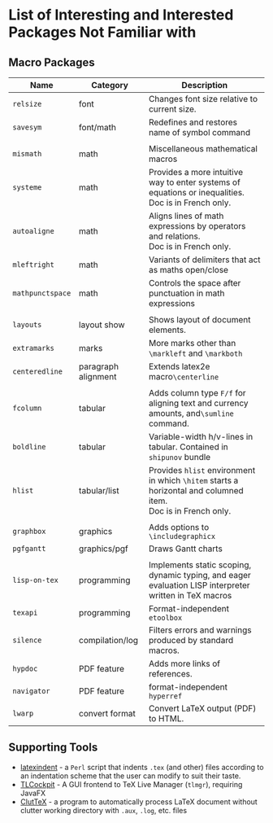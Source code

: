 # List of Interesting and Interested Packages Not Familiar with

## Macro Packages

| Name           | Category            | Description                                                  |
| -------------- | ------------------- | ------------------------------------------------------------ |
| `relsize` | font | Changes font size relative to current size. |
| `savesym` | font/math | Redefines and restores name of symbol command|
|  |  |  |
| `mismath`      | math                | Miscellaneous mathematical macros                            |
| `systeme`      | math                | Provides a more intuitive way to enter systems of equations or inequalities. <br />Doc is in French only. |
| `autoaligne`   | math                | Aligns lines of math expressions by operators and relations.<br />Doc is in French only. |
| `mleftright` | math | Variants of delimiters that act as maths open/close |
| `mathpunctspace` | math | Controls the space after punctuation in math expressions |
|                |                     |                                                              |
| `layouts`      | layout show         | Shows layout of document elements.                           |
| `extramarks`   | marks               | More marks other than `\markleft` and `\markboth`            |
| `centeredline` | paragraph alignment | Extends latex2e macro`\centerline`                           |
|                |                     |                                                              |
| `fcolumn`        | tabular             | Adds column type `F/f` for aligning text and cur­rency amounts, and`\sumline` command. |
| `boldline`       | tabular             | Variable-width h/v-lines in tabular. Contained in `shipunov` bundle |
| `hlist`          | tabular/list        | Provides  `hlist` environment in which `\hitem` starts a horizontal and columned item. <br />Doc is in French only. |
|  |  |  |
| `graphbox` | graphics | Adds options to `\includegraphicx` |
| `pgfgantt` | graphics/pgf | Draws Gantt charts |
|                |                     |                                                              |
| `lisp-on-tex`  | programming         | Implements static scoping, dynamic typing, and eager evaluation LISP interpreter written in TeX macros |
| `texapi` | programming | Format-independent `etoolbox` |
| `silence`      | compilation/log     | Filters errors and warnings produced by standard macros.     |
| `hypdoc`       | PDF feature         | Adds more links of references.                               |
| `navigator` | PDF feature | format-independent `hyperref` |
| `lwarp`        | convert format      | Convert LaTeX output (PDF) to HTML.                         |


## Supporting Tools

* [latexindent](https://ctan.org/pkg/latexindent) - a `Perl` script that indents `.tex` (and other) files according to an indentation scheme that the user can modify to suit their taste.
* [TLCockpit](https://ctan.org/pkg/tlcockpit) - A GUI frontend to TeX Live Manager (`tlmgr`), requiring JavaFX
* [ClutTeX](https://ctan.org/pkg/cluttex) - a program to automatically process LaTeX document without clutter working directory with `.aux`, `.log`, etc. files
